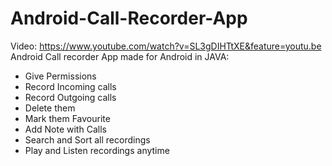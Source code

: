 # Android-Call-Recorder-App

Video: https://www.youtube.com/watch?v=SL3gDIHTtXE&feature=youtu.be
Android Call recorder App made for Android in JAVA:
  - Give Permissions
  - Record Incoming calls
  - Record Outgoing calls
  - Delete them
  - Mark them Favourite
  - Add Note with Calls
  - Search and Sort all recordings
  - Play and Listen recordings anytime


